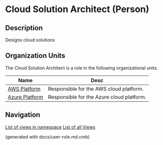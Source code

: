 # Cloud Solution Architect (Person)

## Description
Designs cloud solutions

## Organization Units
The Cloud Solution Architect is a role in the following organizational units.

| Name | Desc |
|---|---|
| [AWS Platform](../../mybank/it-management/aws-unit.md) | Responsible for the AWS cloud platform. |
| [Azure Platform](../../mybank/it-management/azure-unit.md) | Responsible for the Azure cloud platform. |


## Navigation
[List of views in namespace](./views-in-namespace.md)
[List of all Views](../../views.md)

(generated with docs/user-role.md.cmb)
